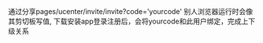 通过分享pages/ucenter/invite/invite?code='yourcode'
别人浏览器运行时会像其剪切板写值,
下载安装app登录注册后，会将yourcode和此用户绑定，完成上下级关系